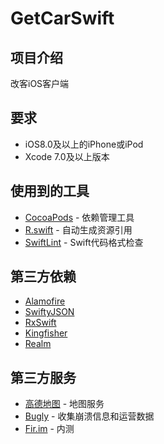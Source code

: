 GetCarSwift
===

项目介绍
-----
改客iOS客户端

要求
-----
* iOS8.0及以上的iPhone或iPod
* Xcode 7.0及以上版本

使用到的工具
-----
* [CocoaPods](https://cocoapods.org/) - 依赖管理工具
* [R.swift](https://github.com/mac-cain13/R.swift) - 自动生成资源引用
* [SwiftLint](https://github.com/realm/SwiftLint) - Swift代码格式检查

第三方依赖
-----
* [Alamofire](https://github.com/Alamofire/Alamofire)
* [SwiftyJSON](https://github.com/SwiftyJSON/SwiftyJSON)
* [RxSwift](https://github.com/ReactiveX/RxSwift)
* [Kingfisher](https://github.com/onevcat/Kingfisher)
* [Realm](https://github.com/realm/realm-cocoa)

第三方服务
-----
* [高德地图](http://lbs.amap.com/) - 地图服务
* [Bugly](http://bugly.qq.com/) - 收集崩溃信息和运营数据
* [Fir.im](http://fir.im/) - 内测

